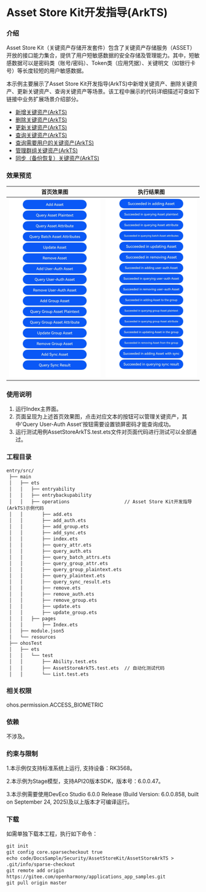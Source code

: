 # Asset Store Kit开发指导(ArkTS)

### 介绍

Asset Store Kit（关键资产存储开发套件）包含了关键资产存储服务（ASSET）开放的接口能力集合，提供了用户短敏感数据的安全存储及管理能力。其中，短敏感数据可以是密码类（账号/密码）、Token类（应用凭据）、关键明文（如银行卡号）等长度较短的用户敏感数据。

本示例主要展示了Asset Store Kit开发指导(ArkTS)中新增关键资产、删除关键资产、更新关键资产、查询关键资产等场景。该工程中展示的代码详细描述可查如下链接中业务扩展场景介绍部分。

- [新增关键资产(ArkTS)](https://docs.openharmony.cn/pages/v6.0/zh-cn/application-dev/security/AssetStoreKit/asset-js-add.md)
- [删除关键资产(ArkTS)](https://docs.openharmony.cn/pages/v6.0/zh-cn/application-dev/security/AssetStoreKit/asset-js-remove.md)
- [更新关键资产(ArkTS)](https://docs.openharmony.cn/pages/v6.0/zh-cn/application-dev/security/AssetStoreKit/asset-js-update.md)
- [查询关键资产(ArkTS)](https://docs.openharmony.cn/pages/v6.0/zh-cn/application-dev/security/AssetStoreKit/asset-js-query.md)
- [查询需要用户的关键资产(ArkTS)](https://docs.openharmony.cn/pages/v6.0/zh-cn/application-dev/security/AssetStoreKit/asset-js-query-auth.md)
- [管理群组关键资产(ArkTS)](https://docs.openharmony.cn/pages/v6.0/zh-cn/application-dev/security/AssetStoreKit/asset-js-group-access-control.md)
- [同步（备份恢复）关键资产(ArkTS)](https://docs.openharmony.cn/pages/v6.0/zh-cn/application-dev/security/AssetStoreKit/asset-js-sync.md)

### 效果预览

| 首页效果图                                                               | 执行结果图                                                               |
|---------------------------------------------------------------------|---------------------------------------------------------------------|
| <img src="./screenshots/AssetStoreArkTS1.png" style="zoom: 50%;" /> | <img src="./screenshots/AssetStoreArkTS2.png" style="zoom: 50%;" /> |

### 使用说明

1. 运行Index主界面。
2. 页面呈现为上述首页效果图，点击对应文本的按钮可以管理关键资产，其中'Query User-Auth Asset'按钮需要设置锁屏密码才能查询成功。
3. 运行测试用例AssetStoreArkTS.test.ets文件对页面代码进行测试可以全部通过。

### 工程目录

```
entry/src/
 ├── main
 │   ├── ets
 │   │   ├── entryability
 │   │   ├── entrybackupability
 │   │   ├── operations                    // Asset Store Kit开发指导(ArkTS)示例代码
 │   │       ├── add.ets
 │   │       ├── add_auth.ets
 │   │       ├── add_group.ets
 │   │       ├── add_sync.ets
 │   │       ├── index.ets
 │   │       ├── query_attr.ets
 │   │       ├── query_auth.ets
 │   │       ├── query_batch_attrs.ets
 │   │       ├── query_group_attr.ets
 │   │       ├── query_group_plaintext.ets
 │   │       ├── query_plaintext.ets
 │   │       ├── query_sync_result.ets
 │   │       ├── remove.ets
 │   │       ├── remove_auth.ets
 │   │       ├── remove_group.ets
 │   │       ├── update.ets
 │   │       ├── update_group.ets
 │   │   ├── pages
 │   │       ├── Index.ets
 │   ├── module.json5
 │   └── resources
 ├── ohosTest
 │   ├── ets
 │   │   └── test
 │   │       ├── Ability.test.ets 
 │   │       ├── AssetStoreArkTS.test.ets  // 自动化测试代码
 │   │       └── List.test.ets
```

### 相关权限

ohos.permission.ACCESS_BIOMETRIC

### 依赖

不涉及。

### 约束与限制

1.本示例仅支持标准系统上运行, 支持设备：RK3568。

2.本示例为Stage模型，支持API20版本SDK，版本号：6.0.0.47。

3.本示例需要使用DevEco Studio 6.0.0 Release (Build Version: 6.0.0.858, built on September 24, 2025)及以上版本才可编译运行。

### 下载

如需单独下载本工程，执行如下命令：

````
git init
git config core.sparsecheckout true
echo code/DocsSample/Security/AssetStoreKit/AssetStoreArkTS > .git/info/sparse-checkout
git remote add origin https://gitee.com/openharmony/applications_app_samples.git
git pull origin master
````